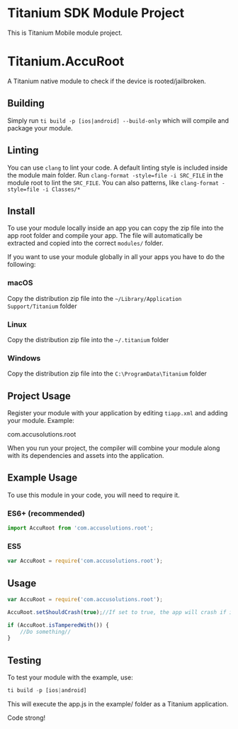 # Titanium SDK Module Project

This is Titanium Mobile module project.

# Titanium.AccuRoot

A Titanium native module to check if the device is rooted/jailbroken.

## Building

Simply run `ti build -p [ios|android] --build-only` which will compile and package your module.

## Linting

You can use `clang` to lint your code. A default linting style is included inside the module main folder.
Run `clang-format -style=file -i SRC_FILE` in the module root to lint the `SRC_FILE`. You can also patterns,
like `clang-format -style=file -i Classes/*`

## Install

To use your module locally inside an app you can copy the zip file into the app root folder and compile your app.
The file will automatically be extracted and copied into the correct `modules/` folder.

If you want to use your module globally in all your apps you have to do the following:

### macOS

Copy the distribution zip file into the `~/Library/Application Support/Titanium` folder

### Linux

Copy the distribution zip file into the `~/.titanium` folder

### Windows
Copy the distribution zip file into the `C:\ProgramData\Titanium` folder

## Project Usage

Register your module with your application by editing `tiapp.xml` and adding your module.
Example:

<modules>
  <module version="1.0.0">com.accusolutions.root</module>
</modules>

When you run your project, the compiler will combine your module along with its dependencies
and assets into the application.

## Example Usage

To use this module in your code, you will need to require it.

### ES6+ (recommended)

```js
import AccuRoot from 'com.accusolutions.root';
```

### ES5

```js
var AccuRoot = require('com.accusolutions.root');
```

## Usage

```js
var AccuRoot = require('com.accusolutions.root');

AccuRoot.setShouldCrash(true);//If set to true, the app will crash if is rooted/jailbroken while checking

if (AccuRoot.isTamperedWith()) {
    //Do something//
}

```

## Testing

To test your module with the example, use:

```js
ti build -p [ios|android]
```

This will execute the app.js in the example/ folder as a Titanium application.

Code strong!

